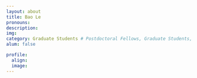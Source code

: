 ```yaml
---
layout: about
title: Bao Le
pronouns:
description:
img:
category: Graduate Students # Postdoctoral Fellows, Graduate Students, Postbac Research Assistants, Undergraduate Research Assistants
alum: false

profile:
  align:
  image:
---
```

